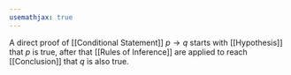 ```yaml
---
usemathjax: true
---
```


A direct proof of [[Conditional Statement]] $p \to q$ starts with [[Hypothesis]] that $p$ is true, after that [[Rules of Inference]] are applied to reach [[Conclusion]] that $q$ is also true.